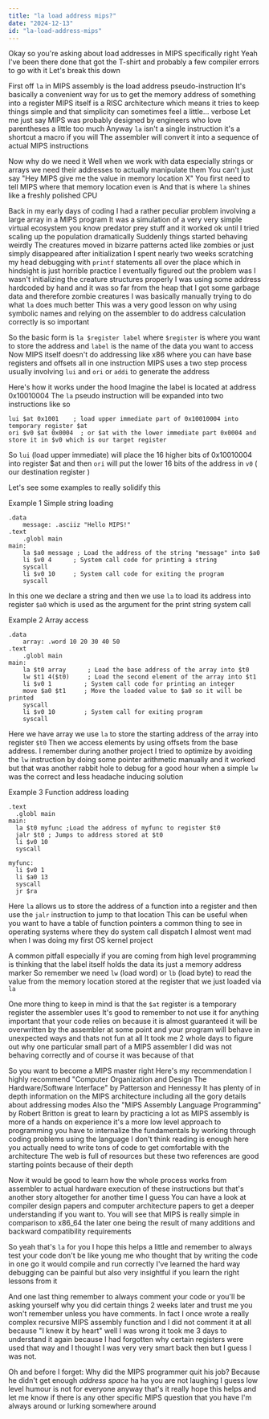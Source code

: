 ```yaml
---
title: "la load address mips?"
date: "2024-12-13"
id: "la-load-address-mips"
---
```


Okay so you're asking about load addresses in MIPS specifically right Yeah I've been there done that got the T-shirt and probably a few compiler errors to go with it Let's break this down

First off `la` in MIPS assembly is the load address pseudo-instruction It's basically a convenient way for us to get the memory address of something into a register MIPS itself is a RISC architecture which means it tries to keep things simple and that simplicity can sometimes feel a little… verbose Let me just say MIPS was probably designed by engineers who love parentheses a little too much Anyway `la` isn't a single instruction it's a shortcut a macro if you will The assembler will convert it into a sequence of actual MIPS instructions

Now why do we need it Well when we work with data especially strings or arrays we need their addresses to actually manipulate them You can't just say "Hey MIPS give me the value in memory location X" You first need to tell MIPS where that memory location even is And that is where `la` shines like a freshly polished CPU

Back in my early days of coding I had a rather peculiar problem involving a large array in a MIPS program It was a simulation of a very very simple virtual ecosystem you know predator prey stuff and it worked ok until I tried scaling up the population dramatically Suddenly things started behaving weirdly The creatures moved in bizarre patterns acted like zombies or just simply disappeared after initialization I spent nearly two weeks scratching my head debugging with `printf` statements all over the place which in hindsight is just horrible practice I eventually figured out the problem was I wasn't initializing the creature structures properly I was using some address hardcoded by hand and it was so far from the heap that I got some garbage data and therefore zombie creatures I was basically manually trying to do what `la` does much better This was a very good lesson on why using symbolic names and relying on the assembler to do address calculation correctly is so important

So the basic form is `la $register label` where `$register` is where you want to store the address and `label` is the name of the data you want to access Now MIPS itself doesn't do addressing like x86 where you can have base registers and offsets all in one instruction MIPS uses a two step process usually involving `lui` and `ori` or `addi` to generate the address

Here's how it works under the hood Imagine the label is located at address 0x10010004 The `la` pseudo instruction will be expanded into two instructions like so

```assembly
lui $at 0x1001    ; load upper immediate part of 0x10010004 into temporary register $at
ori $v0 $at 0x0004  ; or $at with the lower immediate part 0x0004 and store it in $v0 which is our target register
```

So `lui` (load upper immediate) will place the 16 higher bits of 0x10010004 into register $at and then `ori` will put the lower 16 bits of the address in `v0` ( our destination register )

Let's see some examples to really solidify this

Example 1 Simple string loading

```assembly
.data
    message: .asciiz "Hello MIPS!"
.text
    .globl main
main:
    la $a0 message ; Load the address of the string "message" into $a0
    li $v0 4      ; System call code for printing a string
    syscall
    li $v0 10     ; System call code for exiting the program
    syscall
```

In this one we declare a string and then we use `la` to load its address into register `$a0` which is used as the argument for the print string system call

Example 2 Array access

```assembly
.data
    array: .word 10 20 30 40 50
.text
    .globl main
main:
    la $t0 array      ; Load the base address of the array into $t0
    lw $t1 4($t0)     ; Load the second element of the array into $t1
    li $v0 1         ; System call code for printing an integer
    move $a0 $t1     ; Move the loaded value to $a0 so it will be printed
    syscall
    li $v0 10        ; System call for exiting program
    syscall
```
Here we have array we use `la` to store the starting address of the array into register `$t0` Then we access elements by using offsets from the base address. I remember during another project I tried to optimize by avoiding the `lw` instruction by doing some pointer arithmetic manually and it worked but that was another rabbit hole to debug for a good hour when a simple `lw` was the correct and less headache inducing solution

Example 3 Function address loading

```assembly
.text
  .globl main
main:
  la $t0 myfunc ;Load the address of myfunc to register $t0
  jalr $t0 ; Jumps to address stored at $t0
  li $v0 10
  syscall

myfunc:
  li $v0 1
  li $a0 13
  syscall
  jr $ra
```
Here `la` allows us to store the address of a function into a register and then use the `jalr` instruction to jump to that location This can be useful when you want to have a table of function pointers a common thing to see in operating systems where they do system call dispatch I almost went mad when I was doing my first OS kernel project

A common pitfall especially if you are coming from high level programming is thinking that the label itself holds the data its just a memory address marker So remember we need `lw` (load word) or `lb` (load byte) to read the value from the memory location stored at the register that we just loaded via `la`

One more thing to keep in mind is that the `$at` register is a temporary register the assembler uses It's good to remember to not use it for anything important that your code relies on because it is almost guaranteed it will be overwritten by the assembler at some point and your program will behave in unexpected ways and thats not fun at all It took me 2 whole days to figure out why one particular small part of a MIPS assembler I did was not behaving correctly and of course it was because of that

So you want to become a MIPS master right Here's my recommendation I highly recommend "Computer Organization and Design The Hardware/Software Interface" by Patterson and Hennessy It has plenty of in depth information on the MIPS architecture including all the gory details about addressing modes Also the "MIPS Assembly Language Programming" by Robert Britton is great to learn by practicing a lot as MIPS assembly is more of a hands on experience it's a more low level approach to programming you have to internalize the fundamentals by working through coding problems using the language I don't think reading is enough here you actually need to write tons of code to get comfortable with the architecture The web is full of resources but these two references are good starting points because of their depth

Now it would be good to learn how the whole process works from assembler to actual hardware execution of these instructions but that's another story altogether for another time I guess You can have a look at compiler design papers and computer architecture papers to get a deeper understanding if you want to. You will see that MIPS is really simple in comparison to x86_64 the later one being the result of many additions and backward compatibility requirements

So yeah that's `la` for you I hope this helps a little and remember to always test your code don't be like young me who thought that by writing the code in one go it would compile and run correctly I've learned the hard way debugging can be painful but also very insightful if you learn the right lessons from it

And one last thing remember to always comment your code or you'll be asking yourself why you did certain things 2 weeks later and trust me you won't remember unless you have comments. In fact I once wrote a really complex recursive MIPS assembly function and I did not comment it at all because "I knew it by heart" well I was wrong it took me 3 days to understand it again because I had forgotten why certain registers were used that way and I thought I was very very smart back then but I guess I was not.

Oh and before I forget: Why did the MIPS programmer quit his job? Because he didn't get enough *address space* ha ha you are not laughing I guess low level humour is not for everyone anyway that's it really hope this helps and let me know if there is any other specific MIPS question that you have I'm always around or lurking somewhere around
